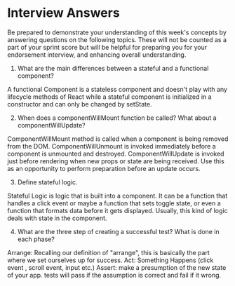 # Interview Answers
Be prepared to demonstrate your understanding of this week's concepts by answering questions on the following topics. These will not be counted as a part of your sprint score but will be helpful for preparing you for your endorsement interview, and enhancing overall understanding.

1. What are the main differences between a stateful and a functional component?

A functional Component is a stateless component and doesn't play with any lifecycle methods of React while a stateful component is initialized in a constructor and can only be changed by setState.

2. When does a componentWillMount function be called? What about a componentWillUpdate?

ComponentWillMount method is called when a component is being removed from the DOM. ComponentWillUnmount is invoked immediately before a component is unmounted and destroyed. ComponentWillUpdate is invoked just before rendering when new props or state are being received. Use this as an opportunity to perform preparation before an update occurs.

3. Define stateful logic.

Stateful Logic is logic that is built into a component. It can be a function that handles a click event or maybe a function that sets toggle state, or even a function that formats data before it gets displayed. Usually, this kind of logic deals with state in the component.

4. What are the three step of creating a successful test? What is done in each phase?

Arrange: Recalling our definition of "arrange", this is basically the part where we set ourselves up for success.
Act: Something Happens (click event , scroll event, input etc.)
Assert: make a presumption of the new state of your app. tests will pass if the assumption is correct and fail if it wrong. 